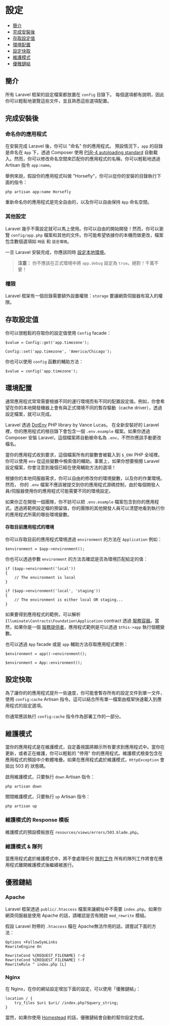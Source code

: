 # 設定

- [簡介](#introduction)
- [完成安裝後](#after-installation)
- [存取設定值](#accessing-configuration-values)
- [環境配置](#environment-configuration)
- [設定快取](#configuration-caching)
- [維護模式](#maintenance-mode)
- [優雅鏈結](#pretty-urls)

<a name="introduction"></a>
## 簡介

所有 Laravel 框架的設定檔案都放置在 `config` 目錄下。 每個選項都有說明，因此你可以輕鬆地瀏覽這些文件，並且熟悉這些選項配置。

<a name="after-installation"></a>
## 完成安裝後

### 命名你的應用程式

在安裝完成 Laravel 後，你可以 "命名" 你的應用程式。 預設情況下，`app` 的目錄是命名在 `App` 下，透過 Composer 使用 [PSR-4 autoloading standard](http://www.php-fig.org/psr/psr-4/) 自動載入。然而，你可以修改命名空間來匹配你的應用程式的名稱，你可以輕鬆地透過 Artisan 指令 `app:name`。

舉例來說，假設你的應用程式叫做 "Horsefly"，你可以從你的安裝的目錄執行下面的指令：

	php artisan app:name Horsefly

重新命名你的應用程式是完全自由的，以及你可以自由保持 `App` 命名空間。

### 其他設定

Laravel 幾乎不需設定就可以馬上使用。你可以自由的開始開發！然而，你可以瀏覽 `config/app.php` 檔案和其他的文件。你可能希望依據你的本機而做更改，檔案包含數個選項如 `時區` 和 `語言環境`。

一旦 Laravel 安裝完成，你應該同時 [設定本地環境](/docs/5.0/configuration#environment-configuration)。

> **注意：** 你不應該在正式環境中將 `app.debug` 設定為 `true`。絕對！千萬不要！

<a name="permissions"></a>
### 權限

Laravel 框架有一個目錄需要額外設置權限：`storage` 要讓網頁伺服器有寫入的權限。

<a name="accessing-configuration-values"></a>
## 存取設定值

你可以很輕鬆的存取你的設定值使用 `Config` facade：

	$value = Config::get('app.timezone');

	Config::set('app.timezone', 'America/Chicago');

你也可以使用 `config` 函數的輔助方法：

	$value = config('app.timezone');

<a name="environment-configuration"></a>
## 環境配置

通常應用程式常常需要根據不同的運行環境而有不同的配置設定值。例如，你會希望在你的本地開發機器上會有與正式環境不同的暫存驅動（cache driver），透過設定檔案，就可以完成。

Laravel 透過 [DotEnv](https://github.com/vlucas/phpdotenv) PHP library by Vance Lucas。 在全新安裝好的 Laravel 裡，你的應用程式的根目錄下會包含一個 `.env.example` 檔案。如果你透過 Composer 安裝 Laravel，這個檔案將自動被命名為 `.env`，不然你應該手動更改檔名。

當你的應用程式收到要求，這個檔案所有的變數會被載入到 `$_ENV` PHP 全域裡。你可以使用 `env` 從這些變數中檢索值的輔助。事實上，如果你想要檢閱 Laravel 設定檔案，你會注意到幾個已經在使用輔助方法的選項！

根據你的本地伺服器需求，你可以自由的修改你的環境變數，以及你的作業環境。然而， 你的 `.env` 檔案不應該被提交到你的應用程式源碼控制，由於每個開發人員/伺服器使用你的應用程式可能需要不同的環境設定。

如果你正在開發一個團隊，你不妨可以把 `.env.example` 檔案包含到你的應用程式。透過將範例設定檔的預留值，你的團隊的其他開發人員可以清楚地看到執行你的應用程式所需的哪些環境變數。

#### 存取目前應用程式的環境

你可以存取目前的應用程式環境透過 `environment` 的方法在 `Application` 例如：

	$environment = $app->environment();

你也可以透過參數 `environment` 的方法去確認是否為環境匹配給定的值：

	if ($app->environment('local'))
	{
		// The environment is local
	}

	if ($app->environment('local', 'staging'))
	{
		// The environment is either local OR staging...
	}

如果要得到應用程式的範例，可以解析 `Illuminate\Contracts\Foundation\Application` contract 透過 [服務容器](/docs/5.0/container)。當然，如果你是一個 [服務提供者](/docs/5.0/providers)，應用程式範例是可以透過 `$this->app` 執行個體變數。

也可以透過 `App` facade 或是 `app` 輔助方法存取應用程式實例：

	$environment = app()->environment();

	$environment = App::environment();

<a name="configuration-caching"></a>
## 設定快取

為了讓你的的應用程式提升一些速度，你可能會暫存所有的設定文件到單一文件，使用 `config:cache` Artisan 指令。這可以結合所有單一檔案由框架快速載入到應用程式的設定選項。

你通常應該執行 `config:cache` 指令作為部署工作的一部分。

<a name="maintenance-mode"></a>
## 維護模式

當你的應用程式是在維護模式，自定義視圖將顯示所有要求到應用程式中。當你在更新，或者正在維護，你可以輕鬆的 "停用" 你的應用程式。維護模式檢查包含在應用程式的預設中介軟體堆疊。如果在應用程式處於維護模式，`HttpException` 會拋出 503 的 狀態碼。

啟用維護模式，只要執行 `down` Artisan 指令：

	php artisan down

關閉維護模式，只要執行 `up` Artisan 指令：

	php artisan up

### 維護模式的 Response 模板

維護模式的預設模板放在 `resources/views/errors/503.blade.php`。

### 維護模式 & 隊列

當應用程式處於維護模式中，將不會處理任何 [隊列工作](/docs/5.0/queues) 所有的隊列工作將會在應用程式離開維護模式後繼續被進行。

<a name="pretty-urls"></a>
## 優雅鏈結

### Apache

Laravel 框架透過 `public/.htaccess` 檔案來讓網址中不需要 `index.php`。如果你網頁伺服器是使用 Apache 的話，請確認是否有開啟 `mod_rewrite` 模組。

假設 Laravel 附帶的 `.htaccess` 檔在 Apache無法作用的話，請嘗試下面的方法：

	Options +FollowSymLinks
	RewriteEngine On

	RewriteCond %{REQUEST_FILENAME} !-d
	RewriteCond %{REQUEST_FILENAME} !-f
	RewriteRule ^ index.php [L]

### Nginx

在 Nginx，在你的網站設定增加下面的設定，可以使用「優雅鏈結」：

    location / {
        try_files $uri $uri/ /index.php?$query_string;
    }

當然，如果你使用 [Homestead](/docs/5.0/homestead) 的話，優雅鏈結會自動的幫你設定完成。
